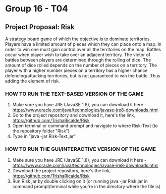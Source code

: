 # Group 16 - T04
## Project Proposal: Risk 
A strategy board game of which the objective is to dominate territories. Players have a limited amount of pieces which they can place onto a map. In order to win one must gain control over all the territories on the map. Battles occur when player wish to take over an adjacent territory. The victor of battles between players are determined through the rolling of dice. The amount of dice rolled depends on the number of pieces on a territory. The player with a higher number pieces on a territory has a higher chance defending/attacking territories, but is not guaranteed to win the battle. Thus adding the element of risk.


### HOW TO RUN THE TEXT-BASED VERSION OF THE GAME
1) Make sure you have JRE (JavaSE 1.8), you can download it here -
https://www.oracle.com/java/technologies/javase-jre8-downloads.html
2) Go to the project repository and download it, here's the link, https://github.com/TrishaRicalde/Risk
3) Open terminal or command prompt and navigate to where Risk-Text (to the repository folder "Risk") 
4) Type in "java -jar Risk-Text.jar"


### HOW TO RUN THE GUI/INTERACTIVE VERSION OF THE GAME
1) Make sure you have JRE (JavaSE 1.8), you can download it here -
https://www.oracle.com/java/technologies/javase-jre8-downloads.html
2) Download the project repository, here's the link, https://github.com/TrishaRicalde/Risk
3) Run Risk.jar by double clicking on it (or running java -jar Risk.jar in command prompt/terminal while you're in the directory where the file is)
